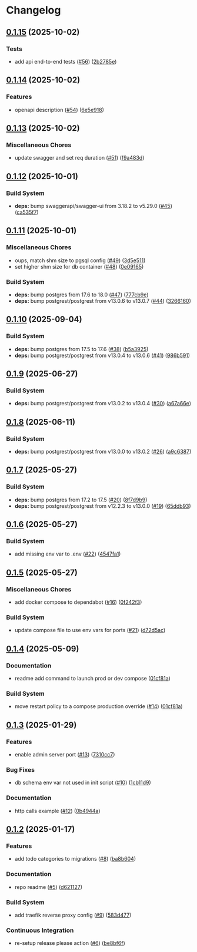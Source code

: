 # Changelog

## [0.1.15](https://github.com/jobtrek/toudou/compare/v0.1.14...v0.1.15) (2025-10-02)


### Tests

* add api end-to-end tests ([#56](https://github.com/jobtrek/toudou/issues/56)) ([2b2785e](https://github.com/jobtrek/toudou/commit/2b2785eccc3fbff4bafb9df9f98015291d248f7e))

## [0.1.14](https://github.com/jobtrek/toudou/compare/v0.1.13...v0.1.14) (2025-10-02)


### Features

* openapi description ([#54](https://github.com/jobtrek/toudou/issues/54)) ([6e5e918](https://github.com/jobtrek/toudou/commit/6e5e91884af7d53721213bf6ffec8cf94e95cff9))

## [0.1.13](https://github.com/jobtrek/toudou/compare/v0.1.12...v0.1.13) (2025-10-02)


### Miscellaneous Chores

* update swagger and set req duration ([#51](https://github.com/jobtrek/toudou/issues/51)) ([f9a483d](https://github.com/jobtrek/toudou/commit/f9a483d7329e00f7a49e48b7ad463342914bc0ec))

## [0.1.12](https://github.com/jobtrek/toudou/compare/v0.1.11...v0.1.12) (2025-10-01)


### Build System

* **deps:** bump swaggerapi/swagger-ui from 3.18.2 to v5.29.0 ([#45](https://github.com/jobtrek/toudou/issues/45)) ([ca535f7](https://github.com/jobtrek/toudou/commit/ca535f7abbbb1f3c186063c7f1432418d179be05))

## [0.1.11](https://github.com/jobtrek/toudou/compare/v0.1.10...v0.1.11) (2025-10-01)


### Miscellaneous Chores

* oups, match shm size to pgsql config ([#49](https://github.com/jobtrek/toudou/issues/49)) ([3d5e511](https://github.com/jobtrek/toudou/commit/3d5e511224b4ed934c38fd2852c7d07252b61a3f))
* set higher shm size for db container ([#48](https://github.com/jobtrek/toudou/issues/48)) ([0e09165](https://github.com/jobtrek/toudou/commit/0e09165e5c186da269d751cee48d7a481b65f5b6))


### Build System

* **deps:** bump postgres from 17.6 to 18.0 ([#47](https://github.com/jobtrek/toudou/issues/47)) ([777cb9e](https://github.com/jobtrek/toudou/commit/777cb9ea8ef410923f6077f6fa1b09ccba4d0e15))
* **deps:** bump postgrest/postgrest from v13.0.6 to v13.0.7 ([#44](https://github.com/jobtrek/toudou/issues/44)) ([3266160](https://github.com/jobtrek/toudou/commit/3266160149ce7982c4274ecf26b6422819160bd0))

## [0.1.10](https://github.com/jobtrek/toudou/compare/v0.1.9...v0.1.10) (2025-09-04)


### Build System

* **deps:** bump postgres from 17.5 to 17.6 ([#38](https://github.com/jobtrek/toudou/issues/38)) ([b5a3925](https://github.com/jobtrek/toudou/commit/b5a3925b3bf7edfbf536b74a870f689cc312169e))
* **deps:** bump postgrest/postgrest from v13.0.4 to v13.0.6 ([#41](https://github.com/jobtrek/toudou/issues/41)) ([986b591](https://github.com/jobtrek/toudou/commit/986b591f1eed4835b1955d59c613344cc250663b))

## [0.1.9](https://github.com/jobtrek/toudou/compare/v0.1.8...v0.1.9) (2025-06-27)


### Build System

* **deps:** bump postgrest/postgrest from v13.0.2 to v13.0.4 ([#30](https://github.com/jobtrek/toudou/issues/30)) ([a67a66e](https://github.com/jobtrek/toudou/commit/a67a66ee37a899a76c99f8835feefced6c985b66))

## [0.1.8](https://github.com/jobtrek/toudou/compare/v0.1.7...v0.1.8) (2025-06-11)


### Build System

* **deps:** bump postgrest/postgrest from v13.0.0 to v13.0.2 ([#26](https://github.com/jobtrek/toudou/issues/26)) ([a9c6387](https://github.com/jobtrek/toudou/commit/a9c6387ecaf0c7433db17b7339947ac27d680abc))

## [0.1.7](https://github.com/jobtrek/toudou/compare/v0.1.6...v0.1.7) (2025-05-27)


### Build System

* **deps:** bump postgres from 17.2 to 17.5 ([#20](https://github.com/jobtrek/toudou/issues/20)) ([8f7d9b9](https://github.com/jobtrek/toudou/commit/8f7d9b9a089b388e3085bda79cac9d5a477919f6))
* **deps:** bump postgrest/postgrest from v12.2.3 to v13.0.0 ([#19](https://github.com/jobtrek/toudou/issues/19)) ([65ddb93](https://github.com/jobtrek/toudou/commit/65ddb9365fdc2dfd74dde573ece0e82b9314d5d7))

## [0.1.6](https://github.com/jobtrek/toudou/compare/v0.1.5...v0.1.6) (2025-05-27)


### Build System

* add missing env var to .env ([#22](https://github.com/jobtrek/toudou/issues/22)) ([4547fa1](https://github.com/jobtrek/toudou/commit/4547fa19380ea61ead65c2a05459fc2db86a5479))

## [0.1.5](https://github.com/jobtrek/toudou/compare/v0.1.4...v0.1.5) (2025-05-27)


### Miscellaneous Chores

* add docker compose to dependabot ([#16](https://github.com/jobtrek/toudou/issues/16)) ([0f242f3](https://github.com/jobtrek/toudou/commit/0f242f3d497821340f5db7aa348e58c2e6693bbc))


### Build System

* update compose file to use env vars for ports ([#21](https://github.com/jobtrek/toudou/issues/21)) ([d72d5ac](https://github.com/jobtrek/toudou/commit/d72d5ac71a1a0be3b19a0e28c3a357d46c7d0ec5))

## [0.1.4](https://github.com/jobtrek/toudou/compare/v0.1.3...v0.1.4) (2025-05-09)


### Documentation

* readme add command to launch prod or dev compose ([01cf81a](https://github.com/jobtrek/toudou/commit/01cf81a7c1b55fb106b4d93508536b7db33f6a8d))


### Build System

* move restart policy to a compose production override ([#14](https://github.com/jobtrek/toudou/issues/14)) ([01cf81a](https://github.com/jobtrek/toudou/commit/01cf81a7c1b55fb106b4d93508536b7db33f6a8d))

## [0.1.3](https://github.com/jobtrek/toudou/compare/v0.1.2...v0.1.3) (2025-01-29)


### Features

* enable admin server port ([#13](https://github.com/jobtrek/toudou/issues/13)) ([7310cc7](https://github.com/jobtrek/toudou/commit/7310cc7609416d8c639d97ec802b8db4170732c9))


### Bug Fixes

* db schema env var not used in init script ([#10](https://github.com/jobtrek/toudou/issues/10)) ([1cb11d9](https://github.com/jobtrek/toudou/commit/1cb11d98e78e392ee6032d3fa028d3ed5a75a722))


### Documentation

* http calls example ([#12](https://github.com/jobtrek/toudou/issues/12)) ([0b4944a](https://github.com/jobtrek/toudou/commit/0b4944af1a9a5f4155efaba30f40bf66184030f7))

## [0.1.2](https://github.com/jobtrek/toudou/compare/v0.1.1...v0.1.2) (2025-01-17)


### Features

* add todo categories to migrations ([#8](https://github.com/jobtrek/toudou/issues/8)) ([ba8b604](https://github.com/jobtrek/toudou/commit/ba8b60497e25b59a935c6dcad792d385211acf32))


### Documentation

* repo readme ([#5](https://github.com/jobtrek/toudou/issues/5)) ([d621127](https://github.com/jobtrek/toudou/commit/d6211273c63ccbffd3df703f582262c488b16d97))


### Build System

* add traefik reverse proxy config ([#9](https://github.com/jobtrek/toudou/issues/9)) ([583d477](https://github.com/jobtrek/toudou/commit/583d477333245be527b3576d27c7fb301fe9589c))


### Continuous Integration

* re-setup release please action ([#6](https://github.com/jobtrek/toudou/issues/6)) ([be8bf6f](https://github.com/jobtrek/toudou/commit/be8bf6f75690eb170c8645a2ec0b741f80e3a5f8))
